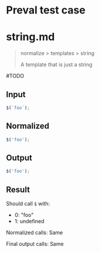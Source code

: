 # Preval test case

# string.md

> normalize > templates > string
>
> A template that is just a string

#TODO

## Input

`````js filename=intro
$(`foo`);
`````

## Normalized

`````js filename=intro
$('foo');
`````

## Output

`````js filename=intro
$('foo');
`````

## Result

Should call `$` with:
 - 0: "foo"
 - 1: undefined

Normalized calls: Same

Final output calls: Same
